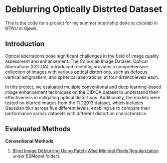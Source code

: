 # Deblurring Optically Distrted Dataset

This is the code for a project for my summer internship done at colorlab in NTNU in Gjøvik. 

## Introduction
Optical aberrations pose significant challenges in the field of image quality assessment and enhancement. The Colourlab Image Dataset: Optical Aberrations (CID:OA), introduced recently, provides a comprehensive collection of images with various optical distortions, such as defocus, vertical astigmatism, and spherical aberrations, at four distinct levels each.

In this project, we evaluated multiple conventional and deep learning-based image enhancement techniques on the CID:OA dataset to understand their effectiveness in mitigating optical distortions. Additionally, the models were tested on blurred images from the TID2013 dataset, which includes Gaussian blur across five different levels, enabling us to compare their performance across datasets with different distortion characteristics.

## Evalauated Methods
**Conventional Methods**
1. [Blind Image Deblurring Using Patch-Wise Minimal Pixels Regularization](https://github.com/FWen/deblur-pmp) under ESModel folders

